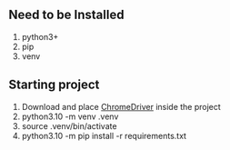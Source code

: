 ## Need to be Installed
1. python3+
2. pip
3. venv

## Starting project
1. Download and place [ChromeDriver](https://chromedriver.chromium.org/downloads) inside the project
2. python3.10 -m venv .venv
3. source .venv/bin/activate
4. python3.10 -m pip install -r requirements.txt
